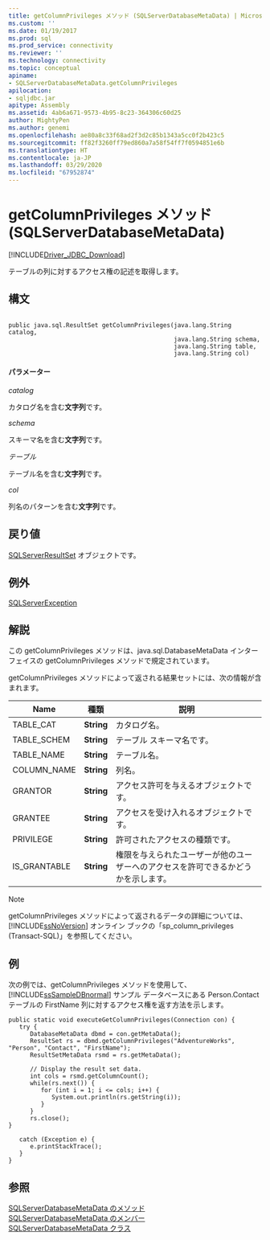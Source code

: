 ```yaml
---
title: getColumnPrivileges メソッド (SQLServerDatabaseMetaData) | Microsoft Docs
ms.custom: ''
ms.date: 01/19/2017
ms.prod: sql
ms.prod_service: connectivity
ms.reviewer: ''
ms.technology: connectivity
ms.topic: conceptual
apiname:
- SQLServerDatabaseMetaData.getColumnPrivileges
apilocation:
- sqljdbc.jar
apitype: Assembly
ms.assetid: 4ab6a671-9573-4b95-8c23-364306c60d25
author: MightyPen
ms.author: genemi
ms.openlocfilehash: ae80a8c33f68ad2f3d2c85b1343a5cc0f2b423c5
ms.sourcegitcommit: ff82f3260ff79ed860a7a58f54ff7f0594851e6b
ms.translationtype: HT
ms.contentlocale: ja-JP
ms.lasthandoff: 03/29/2020
ms.locfileid: "67952874"
---
```

# <a name="getcolumnprivileges-method-sqlserverdatabasemetadata"></a>getColumnPrivileges メソッド (SQLServerDatabaseMetaData)
[!INCLUDE[Driver_JDBC_Download](../../../includes/driver_jdbc_download.md)]

  テーブルの列に対するアクセス権の記述を取得します。  
  
## <a name="syntax"></a>構文  
  
```  
  
public java.sql.ResultSet getColumnPrivileges(java.lang.String catalog,  
                                              java.lang.String schema,  
                                              java.lang.String table,  
                                              java.lang.String col)  
```  
  
#### <a name="parameters"></a>パラメーター  
 *catalog*  
  
 カタログ名を含む**文字列**です。  
  
 *schema*  
  
 スキーマ名を含む**文字列**です。  
  
 *テーブル*  
  
 テーブル名を含む**文字列**です。  
  
 *col*  
  
 列名のパターンを含む**文字列**です。  
  
## <a name="return-value"></a>戻り値  
 [SQLServerResultSet](../../../connect/jdbc/reference/sqlserverresultset-class.md) オブジェクトです。  
  
## <a name="exceptions"></a>例外  
 [SQLServerException](../../../connect/jdbc/reference/sqlserverexception-class.md)  
  
## <a name="remarks"></a>解説  
 この getColumnPrivileges メソッドは、java.sql.DatabaseMetaData インターフェイスの getColumnPrivileges メソッドで規定されています。  
  
 getColumnPrivileges メソッドによって返される結果セットには、次の情報が含まれます。  
  
|Name|種類|説明|  
|----------|----------|-----------------|  
|TABLE_CAT|**String**|カタログ名。|  
|TABLE_SCHEM|**String**|テーブル スキーマ名です。|  
|TABLE_NAME|**String**|テーブル名。|  
|COLUMN_NAME|**String**|列名。|  
|GRANTOR|**String**|アクセス許可を与えるオブジェクトです。|  
|GRANTEE|**String**|アクセスを受け入れるオブジェクトです。|  
|PRIVILEGE|**String**|許可されたアクセスの種類です。|  
|IS_GRANTABLE|**String**|権限を与えられたユーザーが他のユーザーへのアクセスを許可できるかどうかを示します。|  
  
> [!NOTE]  
>  getColumnPrivileges メソッドによって返されるデータの詳細については、[!INCLUDE[ssNoVersion](../../../includes/ssnoversion-md.md)] オンライン ブックの「sp_column_privileges (Transact-SQL)」を参照してください。  
  
## <a name="example"></a>例  
 次の例では、getColumnPrivileges メソッドを使用して、[!INCLUDE[ssSampleDBnormal](../../../includes/sssampledbnormal_md.md)] サンプル データベースにある Person.Contact テーブルの FirstName 列に対するアクセス権を返す方法を示します。  
  
```  
public static void executeGetColumnPrivileges(Connection con) {  
   try {  
      DatabaseMetaData dbmd = con.getMetaData();  
      ResultSet rs = dbmd.getColumnPrivileges("AdventureWorks", "Person", "Contact", "FirstName");  
      ResultSetMetaData rsmd = rs.getMetaData();  
  
      // Display the result set data.  
      int cols = rsmd.getColumnCount();  
      while(rs.next()) {  
         for (int i = 1; i <= cols; i++) {  
            System.out.println(rs.getString(i));  
         }  
      }  
      rs.close();  
}  
  
   catch (Exception e) {  
      e.printStackTrace();  
   }  
}  
```  
  
## <a name="see-also"></a>参照  
 [SQLServerDatabaseMetaData のメソッド](../../../connect/jdbc/reference/sqlserverdatabasemetadata-methods.md)   
 [SQLServerDatabaseMetaData のメンバー](../../../connect/jdbc/reference/sqlserverdatabasemetadata-members.md)   
 [SQLServerDatabaseMetaData クラス](../../../connect/jdbc/reference/sqlserverdatabasemetadata-class.md)  
  
  
